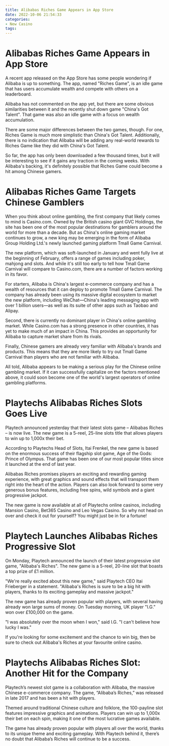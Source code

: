 ```yaml
---
title: Alibabas Riches Game Appears in App Store
date: 2022-10-06 21:54:33
categories:
- New Casino
tags:
---
```



#  Alibabas Riches Game Appears in App Store

A recent app released on the App Store has some people wondering if Alibaba is up to something. The app, named "Riches Game", is an idle game that has users accumulate wealth and compete with others on a leaderboard.

Alibaba has not commented on the app yet, but there are some obvious similarities between it and the recently shut down game "China's Got Talent". That game was also an idle game with a focus on wealth accumulation.

There are some major differences between the two games, though. For one, Riches Game is much more simplistic than China's Got Talent. Additionally, there is no indication that Alibaba will be adding any real-world rewards to Riches Game like they did with China's Got Talent.

So far, the app has only been downloaded a few thousand times, but it will be interesting to see if it gains any traction in the coming weeks. With Alibaba's backing, it's definitely possible that Riches Game could become a hit among Chinese gamers.

#  Alibabas Riches Game Targets Chinese Gamblers

When you think about online gambling, the first company that likely comes to mind is Casino.com. Owned by the British casino giant GVC Holdings, the site has been one of the most popular destinations for gamblers around the world for more than a decade. But as China's online gaming market continues to grow, a new king may be emerging in the form of Alibaba Group Holding Ltd.'s newly launched gaming platform Tmall Game Carnival.

The new platform, which was soft-launched in January and went fully live at the beginning of February, offers a range of games including poker, mahjong and slots. And while it's still too early to tell how Tmall Game Carnival will compare to Casino.com, there are a number of factors working in its favor.

For starters, Alibaba is China's largest e-commerce company and has a wealth of resources that it can deploy to promote Tmall Game Carnival. The company has already been using its massive digital ecosystem to market the new platform, including WeChat—China's leading messaging app with over 1 billion users—as well as its suite of other apps such as Taobao and Alipay.

Second, there is currently no dominant player in China's online gambling market. While Casino.com has a strong presence in other countries, it has yet to make much of an impact in China. This provides an opportunity for Alibaba to capture market share from its rivals.

Finally, Chinese gamers are already very familiar with Alibaba's brands and products. This means that they are more likely to try out Tmall Game Carnival than players who are not familiar with Alibaba.

All told, Alibaba appears to be making a serious play for the Chinese online gambling market. If it can successfully capitalize on the factors mentioned above, it could soon become one of the world's largest operators of online gambling platforms.

#  Playtechs Alibabas Riches Slots Goes Live

Playtech announced yesterday that their latest slots game – Alibabas Riches – is now live. The new game is a 5-reel, 25-line slots title that allows players to win up to 1,000x their bet.

According to Playtechs Head of Slots, Itai Frenkel, the new game is based on the enormous success of their flagship slot game, Age of the Gods: Prince of Olympus. That game has been one of our most popular titles since it launched at the end of last year.

Alibabas Riches promises players an exciting and rewarding gaming experience, with great graphics and sound effects that will transport them right into the heart of the action. Players can also look forward to some very generous bonus features, including free spins, wild symbols and a giant progressive jackpot.

The new game is now available at all of Playtechs online casinos, including Mansion Casino, Bet365 Casino and Leo Vegas Casino. So why not head on over and check it out for yourself? You might just be in for a fortune!

#  Playtech Launches Alibabas Riches Progressive Slot

On Monday, Playtech announced the launch of their latest progressive slot game, "Alibaba's Riches". The new game is a 5-reel, 20-line slot that boasts a top prize of £1 million.

"We're really excited about this new game," said Playtech CEO Itai Frieberger in a statement. "Alibaba's Riches is sure to be a big hit with players, thanks to its exciting gameplay and massive jackpot."

The new game has already proven popular with players, with several having already won large sums of money. On Tuesday morning, UK player "I.G." won over £100,000 on the game.

"I was absolutely over the moon when I won," said I.G. "I can't believe how lucky I was."

If you're looking for some excitement and the chance to win big, then be sure to check out Alibaba's Riches at your favourite online casino.

#  Playtechs Alibabas Riches Slot: Another Hit for the Company

Playtech’s newest slot game is a collaboration with Alibaba, the massive Chinese e-commerce company. The game, “Alibaba’s Riches,” was released in late 2017 and has been a hit with players.

Themed around traditional Chinese culture and folklore, the 100-payline slot features impressive graphics and animations. Players can win up to 1,000x their bet on each spin, making it one of the most lucrative games available.

The game has already proven popular with players all over the world, thanks to its unique theme and exciting gameplay. With Playtech behind it, there’s no doubt that Alibaba’s Riches will continue to be a success.